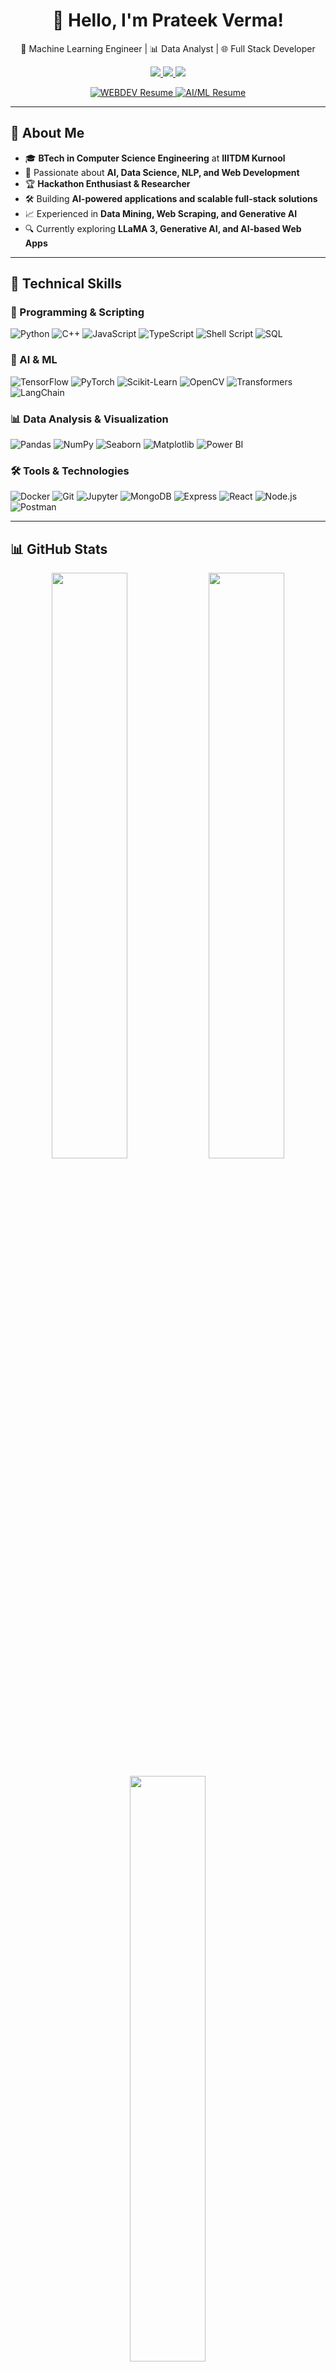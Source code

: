<h1 align="center"> 👋 Hello, I'm Prateek Verma! </h1>

<p align="center">
  🤖 Machine Learning Engineer | 📊 Data Analyst | 🌐 Full Stack Developer  
</p>

<p align="center">
  <a href="https://www.linkedin.com/in/prateek-verma-2a202b287">
    <img src="https://img.shields.io/badge/LinkedIn-Prateek%20Verma-blue?style=flat&logo=linkedin" />
  </a>
  <a href="https://prateekverma145.github.io/portfolio.io/">
    <img src="https://img.shields.io/badge/Portfolio-Visit-blueviolet?style=flat&logo=google-chrome" />
  </a>
  <a href="mailto:verma.lko.prateek03@gmail.com">
    <img src="https://img.shields.io/badge/Email-Contact%20Me-ff69b4?style=flat&logo=gmail" />
  </a>
</p>

<p align="center">
  <a href="https://drive.google.com/file/d/1UHGJ-6vtTuf10KMjoUer2VVkvgKfUYoo/view?usp=sharing" target="_blank">
    <img src="https://img.shields.io/badge/-📄%20Resume SDE-blue?style=for-the-badge&logo=googledrive&logoColor=white" alt="WEBDEV Resume" />
  </a>
  <a href="https://drive.google.com/file/d/1RhDNw2e3UFcscBE4JOBsdqQaLlKoXTv4/view?usp=sharing" target="_blank">
    <img src="https://img.shields.io/badge/-📄%20Resume DS-blue?style=for-the-badge&logo=googledrive&logoColor=white" alt="AI/ML Resume" />
  </a>
</p>

---

## 🚀 About Me  

- 🎓 **BTech in Computer Science Engineering** at **IIITDM Kurnool**  
- 🔬 Passionate about **AI, Data Science, NLP, and Web Development**  
- 🏆 **Hackathon Enthusiast & Researcher**  
- 🛠️ Building **AI-powered applications and scalable full-stack solutions**  
- 📈 Experienced in **Data Mining, Web Scraping, and Generative AI**  
- 🔍 Currently exploring **LLaMA 3, Generative AI, and AI-based Web Apps**  

---

## 💼 Technical Skills  

### **🚀 Programming & Scripting**  
![Python](https://img.shields.io/badge/-Python-3776AB?style=flat-square&logo=python&logoColor=white)
![C++](https://img.shields.io/badge/-C++-00599C?style=flat-square&logo=c%2B%2B&logoColor=white)
![JavaScript](https://img.shields.io/badge/-JavaScript-F7DF1E?style=flat-square&logo=javascript&logoColor=black)
![TypeScript](https://img.shields.io/badge/-TypeScript-3178C6?style=flat-square&logo=typescript&logoColor=white)
![Shell Script](https://img.shields.io/badge/-Shell%20Script-4EAA25?style=flat-square&logo=gnu-bash&logoColor=white)
![SQL](https://img.shields.io/badge/-SQL-4479A1?style=flat-square&logo=MySQL&logoColor=white)

### **🤖 AI & ML**  
![TensorFlow](https://img.shields.io/badge/-TensorFlow-FF6F00?style=flat-square&logo=tensorflow&logoColor=white)
![PyTorch](https://img.shields.io/badge/-PyTorch-EE4C2C?style=flat-square&logo=pytorch&logoColor=white)
![Scikit-Learn](https://img.shields.io/badge/-Scikit%20Learn-F7931E?style=flat-square&logo=scikitlearn&logoColor=white)
![OpenCV](https://img.shields.io/badge/-OpenCV-5C3EE8?style=flat-square&logo=opencv&logoColor=white)
![Transformers](https://img.shields.io/badge/-HuggingFace%20Transformers-FCC624?style=flat-square&logo=python&logoColor=black)
![LangChain](https://img.shields.io/badge/-LangChain-2A2929?style=flat-square)

### **📊 Data Analysis & Visualization**  
![Pandas](https://img.shields.io/badge/-Pandas-150458?style=flat-square&logo=pandas&logoColor=white)
![NumPy](https://img.shields.io/badge/-NumPy-013243?style=flat-square&logo=numpy&logoColor=white)
![Seaborn](https://img.shields.io/badge/-Seaborn-007FFF?style=flat-square)
![Matplotlib](https://img.shields.io/badge/-Matplotlib-11557C?style=flat-square)
![Power BI](https://img.shields.io/badge/-Power%20BI-F2C811?style=flat-square&logo=powerbi&logoColor=black)

### **🛠 Tools & Technologies**  
![Docker](https://img.shields.io/badge/-Docker-2496ED?style=flat-square&logo=docker&logoColor=white)
![Git](https://img.shields.io/badge/-Git-F05032?style=flat-square&logo=git&logoColor=white)
![Jupyter](https://img.shields.io/badge/-Jupyter-F37626?style=flat-square&logo=jupyter&logoColor=white)
![MongoDB](https://img.shields.io/badge/-MongoDB-47A248?style=flat-square&logo=mongodb&logoColor=white)
![Express](https://img.shields.io/badge/-Express-black?style=flat-square&logo=express&logoColor=white)
![React](https://img.shields.io/badge/-React-20232A?style=flat-square&logo=react)
![Node.js](https://img.shields.io/badge/-Node.js-339933?style=flat-square&logo=node.js)
![Postman](https://img.shields.io/badge/-Postman-FF6C37?style=flat-square&logo=postman&logoColor=white)

---

## 📊 GitHub Stats  

<p align="center">
  <img src="https://github-readme-streak-stats.herokuapp.com/?user=prateekverma145&theme=radical&hide_border=true" width="49%" />
  <img src="https://github-readme-stats.vercel.app/api?username=prateekverma145&show_icons=true&theme=radical&hide_border=true" width="49%" />
</p>

<p align="center">
  <img src="https://github-readme-stats.vercel.app/api/top-langs/?username=prateekverma145&layout=compact&theme=radical&hide_border=true" width="49%" />
</p>

<p align="center">
  <img src="https://github-profile-summary-cards.vercel.app/api/cards/profile-details?username=prateekverma145&theme=radical" width="99%" />
</p>

---

## 🚀 Recent Projects  

🔹 **[NGO Management Website](https://github.com/prateekverma145/ngo-management)** - AI-driven platform for NGOs to manage volunteers, opportunities, and donations.  
🔹 **[E-commerce Chrome Extension](https://github.com/prateekverma145/E-commerceAI-chrome-extension)** - AI-powered extension for product Q&A on e-commerce sites using BERT.  
🔹 **[AI-based News Scraper](https://github.com/prateekverma145/SmartScrapAI)** - Automated web scraping and categorization of news articles using AI.  
🔹 **[Whatsapp Chat Analyzer](https://github.com/prateekverma145/whatsapp_chat_analyzer)** - Chat analysis project based on NLP.  

📌 **More projects:** [Check my repositories](https://github.com/prateekverma145?tab=repositories)!  

---

## 🏆 Achievements  

🏅 **Hackathon Finalist** - Built AI models for text extraction from images  
📜 **Published Research on OCR & NLP** for document processing  
🚀 **Developed AI-powered web solutions** for E-commerce and NGOs  
🔍 **Built scalable AI & Web applications** using **MERN + AI**  

---

## 📫 Connect with Me  

<p align="center">
  <a href="https://www.linkedin.com/in/prateek-verma-2a202b287">
    <img src="https://img.shields.io/badge/LinkedIn-Prateek%20Verma-blue?style=flat&logo=linkedin" />
  </a>
  <a href="https://prateekverma145.github.io/portfolio.io/">
    <img src="https://img.shields.io/badge/Portfolio-Visit-blueviolet?style=flat&logo=google-chrome" />
  </a>
  <a href="mailto:verma.lko.prateek03@gmail.com">
    <img src="https://img.shields.io/badge/Email-Contact%20Me-ff69b4?style=flat&logo=gmail" />
  </a>
</p>

---

## 🎯 Fun Facts  

🎮 **Competitive Programmer & Algorithm Enthusiast**  
🛠 **Loves building AI-powered Web Apps**  
📚 **Passionate about AI Research & Open Source Contributions**  

⭐ **If you like my work, give a star to my projects!**  

<p align="center">
  <img src="https://github-readme-activity-graph.vercel.app/graph?username=prateekverma145&theme=radical&hide_border=true" width="99%" />
</p>
